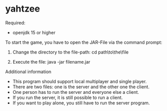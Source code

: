 # yahtzee

Required:
- openjdk 15 or higher

To start the game, you have to open the JAR-File via the command prompt:

1. Change the directory to the file-path:
cd path\to\the\file

2. Execute the file:
java -jar filename.jar

Additional information
- This program should support local multiplayer and single player.
- There are two files: one is the server and the other one the client.
- One person has to run the server and everyone else a client.
- If you run the server, it is still possible to run a client.
- If you want to play alone, you still have to run the server program.
